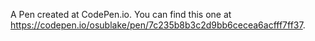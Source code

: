 A Pen created at CodePen.io. You can find this one at https://codepen.io/osublake/pen/7c235b8b3c2d9bb6cecea6acfff7ff37.

 